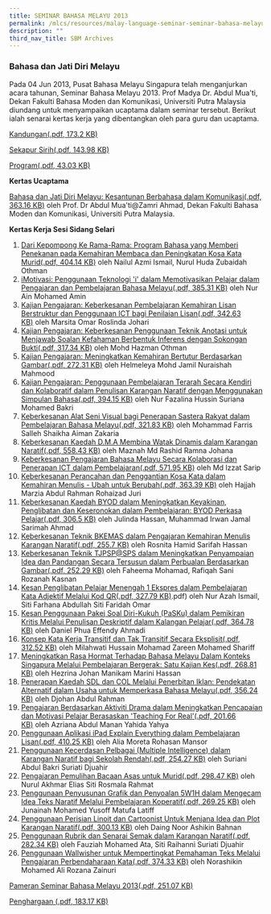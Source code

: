```yaml
---
title: SEMINAR BAHASA MELAYU 2013
permalink: /mlcs/resources/malay-language-seminar-seminar-bahasa-melayu-publications/seminar-bahasa-melayu-2013/
description: ""
third_nav_title: SBM Archives
---
```

### Bahasa dan Jati Diri Melayu

Pada 04 Jun 2013, Pusat Bahasa Melayu Singapura telah menganjurkan acara tahunan, Seminar Bahasa Melayu 2013. Prof Madya Dr. Abdul Mua'ti, Dekan Fakulti Bahasa Moden dan Komunikasi, Universiti Putra Malaysia diundang untuk menyampaikan ucaptama dalam seminar tersebut. Berikut ialah senarai kertas kerja yang dibentangkan oleh para guru dan ucaptama.

[Kandungan(.pdf, 173.2 KB)](/files/(0-1)content-page_ml-seminar-2013r.pdf)

[Sekapur Sirih(.pdf, 143.98 KB)](/files/(0-2)sekapur-sirih_ml-seminar-2013-r.pdf)

[Program(.pdf, 43.03 KB)](/files/program_ml_seminar_2013.pdf)

**Kertas Ucaptama**

[Bahasa dan Jati Diri Melayu: Kesantunan Berbahasa dalam Komunikasi(.pdf, 363.16 KB)](/files/(0-3)ucaptama-(prof-mua'ti).pdf) oleh Prof. Dr Abdul Mua'ti@Zamri Ahmad, Dekan Fakulti Bahasa Moden dan Komunikasi, Universiti Putra Malaysia.

**Kertas Kerja Sesi Sidang Selari**

1.  [Dari Kepompong Ke Rama-Rama: Program Bahasa yang Memberi Penekanan pada Kemahiran Membaca dan Peningkatan Kosa Kata Murid(.pdf, 404.14 KB)](/files/(1)sekolah-rendah-parkview-(nailul).pdf) oleh Nailul Azmi Ismail, Nurul Huda Zubaidah Othman
2.  [iMotivasi: Penggunaan Teknologi 'i' dalam Memotivasikan Pelajar dalam Pengajaran dan Pembelajaran Bahasa Melayu(.pdf, 385.31 KB)](/files/(2)sekolah-menengah-tanjong-katong-(nur-ain-mohd-amin).pdf) oleh Nur Ain Mohamed Amin
3.  [Kajian Pengajaran: Keberkesanan Pembelajaran Kemahiran Lisan Berstruktur dan Penggunaan ICT bagi Penilaian Lisan(.pdf, 342.63 KB)](/files/(3)sekolah-rendah-gongshang_roslinda_johari.pdf) oleh Marsita Omar Roslinda Johari
4.  [Kajian Pengajaran: Keberkesanan Penggunaan Teknik Anotasi untuk Menjawab Soalan Kefahaman Berbentuk Inferens dengan Sokongan Bukti(.pdf, 317.34 KB)](/files/(4)sek-rend-pei-tong-(hazman).pdf) oleh Mohd Hazman Othman
5.  [Kajian Pengajaran: Meningkatkan Kemahiran Bertutur Berdasarkan Gambar(.pdf, 272.31 KB)](/files/(5)sekolah-rendah-huamin(nuraisha).pdf) oleh Helmeleya Mohd Jamil Nuraishah Mahmood
6.  [Kajian Pengajaran: Penggunaan Pembelajaran Terarah Secara Kendiri dan Kolaboratif dalam Penulisan Karangan Naratif dengan Menggunakan Simpulan Bahasa(.pdf, 394.15 KB)](/files/(6)sekolah-rendah-kranji-(suriana).pdf) oleh Nur Fazalina Hussin Suriana Mohamed Bakri
7.  [Keberkesanan Alat Seni Visual bagi Penerapan Sastera Rakyat dalam Pembelajaran Bahasa Melayu(.pdf, 321.83 KB)](/files/(7)-sekolah-menengah-siglap-(muhammad-farris).pdf) oleh Mohammad Farris Salleh Shaikha Aiman Zakaria
8.  [Keberkesanan Kaedah D.M.A Membina Watak Dinamis dalam Karangan Naratif(.pdf, 558.43 KB)](/files/(8)sekolah-meengah-ngee-ann-(muhd-irwan).pdf) oleh Maznah Md Rashid Ramna Johana
9.  [Keberkesanan Pengajaran Bahasa Melayu Secara Kolaborasi dan Penerapan ICT dalam Pembelajaran(.pdf, 571.95 KB)](/files/(9)sekolah-menengah-st-hilda-(ramna-johana-maznah-md-rashid).pdf) oleh Md Izzat Sarip
10.  [Keberkesanan Perancahan dan Penggantian Kosa Kata dalam Kemahiran Menulis - Ubah untuk Berubah(.pdf, 363.39 KB)](/files/(10)sekolah-rendah-elias-park-(muhd-izzat).pdf) oleh Hajjah Marzia Abdul Rahman Rohaizad Juri
11.  [Keberkesanan Kaedah BYOD dalam Meningkatkan Keyakinan, Penglibatan dan Keseronokan dalam Pembelajaran: BYOD Perkasa Pelajar(.pdf, 306.5 KB)](/files/(11)sekolah-rendah-fuchun(hajjah-marzia).pdf) oleh Julinda Hassan, Muhammad Irwan Jamal Sarimah Ahmad
12.  [Keberkesanan Teknik BKEMAS dalam Pengajaran Kemahiran Menulis Karangan Naratif(.pdf, 255.7 KB)](/files/(12)sekolah-rendah-greendale-eastspring-(rosnita-dan-sharifah).pdf) oleh Rosnita Hamid Sarifah Hassan
13.  [Keberkesanan Teknik TJPSP@SPS dalam Meningkatkan Penyampaian Idea dan Pandangan Secara Tersusun dalam Perbualan Berdasarkan Gambar(.pdf, 252.29 KB)](/files/(13)sekolah-st-patricks-(rozanah-kasnan).pdf) oleh Faheema Mohamad, Rafiqah Sani Rozanah Kasnan
14.  [Kesan Penglibatan Pelajar Menengah 1 Ekspres dalam Pembelajaran Kata Adjektif Melalui Kod QR(.pdf, 327.79 KB)](/files/(14)firs-toa-payoh-st-hilda-(pasku)effendy-ahmadi-daniel).pdf) oleh Nur Azah Ismail, Siti Farhana Abdullah Siti Faridah Omar
15.  [Kesan Penggunaan Pakej Soal Diri-Kukuh (PaSKu) dalam Pemikiran Kritis Melalui Penulisan Deskriptif dalam Kalangan Pelajar(.pdf, 364.78 KB)](/files/(15)sek-men-woodgroove(siti-farhana-abdullah).pdf) oleh Daniel Phua Effendy Ahmadi
16.  [Konsep Kata Kerja Transitif dan Tak Transitif Secara Eksplisit(.pdf, 312.52 KB)](/files/(16)sekolah-rendah-loyang-(mohd-zareen).pdf) oleh Milahwati Hussain Mohamad Zareen Mohamed Shariff
17.  [Meningkatkan Rasa Hormat Terhadap Bahasa Melayu Dalam Konteks Singapura Melalui Pembelajaran Bergerak: Satu Kajian Kes(.pdf, 268.81 KB)](/files/(17)chij-tanjong-katong-convent-(marini).pdf) oleh Hezrina Johan Manikam Marini Hassan
18.  [Penerapan Kaedah SDL dan COL Melalui Penerbitan Iklan: Pendekatan Alternatif dalam Usaha untuk Memperkasa Bahasa Melayu(.pdf, 356.24 KB)](/files/(18)sek_menengah_yusof_ishak_(yahida_yahya)_edited.pdf) oleh Djohan Abdul Rahman
19.  [Pengajaran Berdasarkan Aktiviti Drama dalam Meningkatkan Pencapaian dan Motivasi Pelajar Berasaskan 'Teaching For Real'(.pdf, 201.66 KB)](/files/(19)sekolah-rendah-northland-(siti-rosmala-akhmar).pdf) oleh Azriana Abdul Manan Yahida Yahya
20.  [Penggunaan Aplikasi iPad Explain Everything dalam Pembelajaran Lisan(.pdf, 410.25 KB)](/files/(20)sekolah-menengah-bishan-park-(djohan).pdf) oleh Alia Moreta Rohasan Mansor
21.  [Penggunaan Kecerdasan Pelbagai (Multiple Intelligence) dalam Karangan Naratif bagi Sekolah Rendah(.pdf, 254.27 KB)](/files/(21)sekolah-menengah-dunman-(alia-rohasan).pdf) oleh Suriani Abdul Bakri Suriati Djuahir
22.  [Pengajaran Pemulihan Bacaan Asas untuk Murid(.pdf, 298.47 KB)](/files/(22)sekolah-rendah-westview-(suriani).pdf) oleh Nurul Akhmar Elias Siti Rosmala Rahmat
23.  [Penggunaan Penyusunan Grafik dan Penyoalan 5W1H dalam Mengecam Idea Teks Naratif Melalui Pembelajaran Koperatif(.pdf, 269.25 KB)](/files/(23)sekolah-rendah-admiralty-(daing-noor).pdf) oleh Junainah Mohamed Yusoff Matufa Latiff
24.  [Penggunaan Perisian Linoit dan Cartoonist Untuk Menjana Idea dan Plot Karangan Naratif(.pdf, 300.13 KB)](/files/(24)fauziah-suriati-raihanni.pdf) oleh Daing Noor Ashikin Bahnan
25.  [Penggunaan Rubrik dan Senarai Semak dalam Karangan Naratif(.pdf, 282.34 KB)](/files/(25)sek-rendah-greenwood-(matufa).pdf) oleh Fauziah Mohamed Ata, Siti Raihanni Suriati Djuahir
26.  [Penggunaan Wallwisher untuk Mempertingkat Pemahaman Teks Melalui Pengajaran Perbendaharaan Kata(.pdf, 374.33 KB)](/files/(26)sekolah-rendah-yuneng-(norashikin).pdf) oleh Norashikin Mohamed Ali Rozana Zainuri

[Pameran Seminar Bahasa Melayu 2013(.pdf, 251.07 KB)](/files/pameran-seminar-bahasa-melayu-2013.pdf)

[Penghargaan (.pdf, 183.17 KB)](/files/penghargaan-2013.pdf)